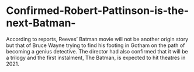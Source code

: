 # Confirmed-Robert-Pattinson-is-the-next-Batman-
According to reports, Reeves’ Batman movie will not be another origin story but that of Bruce Wayne trying to find his footing in Gotham on the path of becoming a genius detective. The director had also confirmed that it will be a trilogy and the first instalment, The Batman, is expected to hit theatres in 2021.
